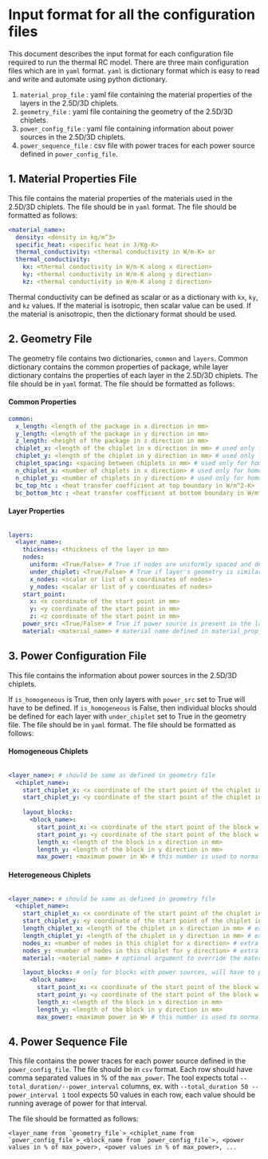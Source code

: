 # Input format for all the configuration files

This document describes the input format for each configuration file required to run the thermal RC model. 
There are three main configuration files which are in `yaml` format. `yaml` is dictionary format which is easy to read and write and automate using python dictionary.

1. `material_prop_file` : yaml file containing the material properties of the layers in the 2.5D/3D chiplets.
2. `geometry_file` : yaml file containing the geometry of the 2.5D/3D chiplets.
3. `power_config_file` : yaml file containing information about power sources in the 2.5D/3D chiplets.
4. `power_sequence_file` : csv file with power traces for each power source defined in `power_config_file`.

## 1. Material Properties File

This file contains the material properties of the materials used in the 2.5D/3D chiplets. The file should be in `yaml` format. The file should be formatted as follows:

```yaml
<material_name>:
  density: <density in kg/m^3>
  specific_heat: <specific heat in J/Kg-K>
  thermal_conductivity: <thermal conductivity in W/m-K> or
  thermal_conductivity: 
    kx: <thermal conductivity in W/m-K along x direction>
    ky: <thermal conductivity in W/m-K along y direction>
    kz: <thermal conductivity in W/m-K along z direction>
```

Thermal conductivity can be defined as scalar or as a dictionary with `kx`, `ky`, and `kz` values. If the material is isotropic, then scalar value can be used. If the material is anisotropic, then the dictionary format should be used.

## 2. Geometry File

The geometry file contains two dictionaries, `common` and `layers`. Common dictionary contains the common properties of package, while layer dictionary contains the properties of each layer in the 2.5D/3D chiplets. The file should be in `yaml` format. The file should be formatted as follows:

#### Common Properties
```yaml
common:
  x_length: <length of the package in x direction in mm>
  y_length: <length of the package in y direction in mm>
  z_length: <height of the package in z direction in mm>
  chiplet_x: <length of the chiplet in x direction in mm> # used only for homogeneous chiplets
  chiplet_y: <length of the chiplet in y direction in mm> # used only for homogeneous chiplets
  chiplet_spacing: <spacing between chiplets in mm> # used only for homogeneous chiplets
  n_chiplet_x: <number of chiplets in x direction> # used only for homogeneous chiplets
  n_chiplet_y: <number of chiplets in y direction> # used only for homogeneous chiplets
  bc_top_htc : <heat transfer coefficient at top boundary in W/m^2-K>
  bc_bottom_htc : <heat transfer coefficient at bottom boundary in W/m^2-K>
```

#### Layer Properties
```yaml

layers:
  <layer_name>:
    thickness: <thickness of the layer in mm>
    nodes: 
      uniform: <True/False> # True if nodes are uniformly spaced and defined as number of nodes in x and y direction. False if nodes are non-uniformly spaced and defined as list of x and y coordinates.
      under_chiplet: <True/False> # True if layer's geometry is similar to chiplet's geometry. For heterogeneous chiplets, individual block's geometry should be defined in the power_config_file.
      x_nodes: <scalar or list of x coordinates of nodes> 
      y_nodes: <scalar or list of y coordinates of nodes>
    start_point: 
      x: <x coordinate of the start point in mm>
      y: <y coordinate of the start point in mm>
      z: <z coordinate of the start point in mm>
    power_src: <True/False> # True if power source is present in the layer. If true, power source should be defined in power_config_file.
    material: <material_name> # material name defined in material_prop_file
```

## 3. Power Configuration File

This file contains the information about power sources in the 2.5D/3D chiplets. 

If `is_homogeneous` is True, then only layers with `power_src` set to True will have to be defined. If `is_homogeneous` is False, then individual blocks should be defined for each layer with `under_chiplet` set to True in the geometry file. The file should be in `yaml` format. The file should be formatted as follows: 

#### Homogeneous Chiplets
```yaml

<layer_name>: # should be same as defined in geometry file
  <chiplet_name>:
    start_chiplet_x: <x coordinate of the start point of the chiplet in mm>
    start_chiplet_y: <y coordinate of the start point of the chiplet in mm>
    
    layout_blocks:
      <block_name>:
        start_point_x: <x coordinate of the start point of the block w.r.t. start_chiplet_x in mm>
        start_point_y: <y coordinate of the start point of the block w.r.t. start_chiplet_y in mm>
        length_x: <length of the block in x direction in mm>
        length_y: <length of the block in y direction in mm>
        max_power: <maximum power in W> # this number is used to normalize the power trace to 100%.
```

#### Heterogeneous Chiplets
```yaml

<layer_name>: # should be same as defined in geometry file
  <chiplet_name>:
    start_chiplet_x: <x coordinate of the start point of the chiplet in mm>
    start_chiplet_y: <y coordinate of the start point of the chiplet in mm>
    length_chiplet_x: <length of the chiplet in x direction in mm> # extra parameter for heterogeneous chiplets
    length_chiplet_y: <length of the chiplet in y direction in mm> # extra parameter for heterogeneous chiplets
    nodes_x: <number of nodes in this chiplet for x direction> # extra parameter for heterogeneous chiplets
    nodes_y: <number of nodes in this chiplet for y direction> # extra parameter for heterogeneous chiplets
    material: <material_name> # optional argument to override the material properties for this chiplet

    layout_blocks: # only for blocks with power sources, will have to provide power traces in power_sequence_file
      <block_name>:
        start_point_x: <x coordinate of the start point of the block w.r.t. start_chiplet_x in mm>
        start_point_y: <y coordinate of the start point of the block w.r.t. start_chiplet_y in mm>
        length_x: <length of the block in x direction in mm>
        length_y: <length of the block in y direction in mm>
        max_power: <maximum power in W> # this number is used to normalize the power trace to 100%.
```

## 4. Power Sequence File

This file contains the power traces for each power source defined in the `power_config_file`. The file should be in `csv` format. Each row should have comma separated values in % of the `max_power`. The tool expects total `--total_duration/--power_interval` columns, ex. with `--total_duration 50 --power_interval 1` tool expects 50 values in each row, each value should be running average of power for that interval. 

The file should be formatted as follows:

```csv
<layer_name from `geometry_file`>_<chiplet_name from `power_config_file`>_<block_name from `power_config_file`>, <power values in % of max_power>, <power values in % of max_power>, ...
```

